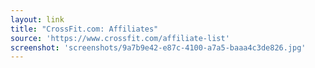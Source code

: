 ```yaml
---
layout: link
title: "CrossFit.com: Affiliates"
source: 'https://www.crossfit.com/affiliate-list'
screenshot: 'screenshots/9a7b9e42-e87c-4100-a7a5-baaa4c3de826.jpg'
---
```


